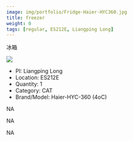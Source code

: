 ```yaml
---
image: img/portfolio/Fridge-Haier-HYC360.jpg
title: freezer
weight: 0
tags: [regular, ES212E, Liangping Long]
---
```


冰箱

<!--more-->

![](../../img/portfolio/Fridge-Haier-HYC360.jpg)

- PI: Liangping Long
- Location: ES212E
- Quantity: 1
- Category: CAT
- Brand/Model: Haier-HYC-360 (4oC)

NA

NA

NA
